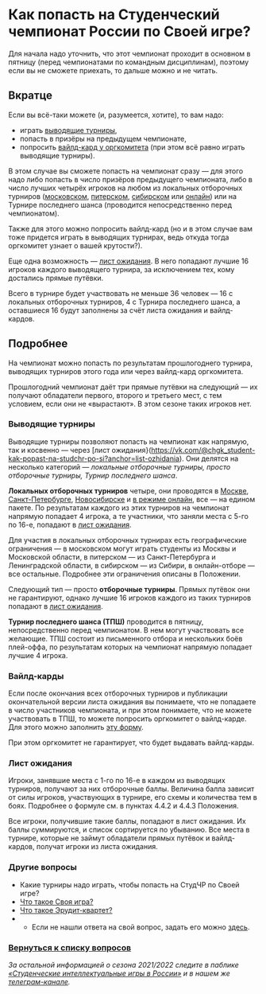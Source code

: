 # Как попасть на Студенческий чемпионат России по Своей игре?

Для начала надо уточнить, что этот чемпионат проходит в основном в пятницу (перед чемпионатами по командным дисциплинам), поэтому если вы не сможете приехать, то дальше можно и не читать.

## Вкратце

Если вы всё-таки можете (и, разумеется, хотите), то вам надо:

- играть [выводящие турниры](https://vk.com/@chgk_student-kak-popast-na-studchr-po-si?anchor=vyvodyaschie-turniry),
- попасть в призёры на предыдущем чемпионате,
- попросить [вайлд-кард у оргкомитета](https://vk.com/@chgk_student-kak-popast-na-studchr-po-si?anchor=vayld-kardy) (при этом всё равно играть выводящие турниры).

В этом случае вы сможете попасть на чемпионат сразу — для этого надо либо попасть в число призёров предыдущего чемпионата, либо в число лучших четырёх игроков на любом из локальных отборочных турниров ([московском](https://vk.com/mosotborstudchrsi), [питерском](https://vk.com/otbor_studchr_si_spb), [сибирском](https://vk.com/studotborvostok) или [онлайн](https://vk.com/studotborzapad)) или на Турнире последнего шанса (проводится непосредственно перед чемпионатом).

Также для этого можно попросить вайлд-кард (но и в этом случае вам тоже придется играть в выводящих турнирах, ведь откуда тогда оргкомитет узнает о вашей крутости?).

Еще одна возможность — [лист ожидания](https://vk.com/@chgk_student-kak-popast-na-studchr-po-si?anchor=list-ozhidania). В него попадают лучшие 16 игроков каждого выводящего турнира, за исключением тех, кому достались прямые путёвки.

Всего в турнире будет участвовать не меньше 36 человек — 16 с локальных отборочных турниров, 4 с Турнира последнего шанса, а оставшиеся 16 будут заполнены за счёт листа ожидания и вайлд-кардов.

## Подробнее

На чемпионат можно попасть по результатам прошлогоднего турнира, выводящих турниров этого года или через вайлд-кард оргкомитета.

Прошлогодний чемпионат даёт три прямые путёвки на следующий — их получают обладатели первого, второго и третьего мест, с тем условием, если они не «вырастают». В этом сезоне таких игроков нет.

### Выводящие турниры

Выводящие турниры позволяют попасть на чемпионат как напрямую, так и косвенно — через [лист ожидания}(https://vk.com/@chgk_student-kak-popast-na-studchr-po-si?anchor=list-ozhidania). Они делятся на несколько категорий — *локальные отборочные турниры, просто отборочные турниры, Турнир последнего шанса*.

**Локальных отборочных турниров** четыре, они проводятся в [Москве](https://vk.com/mosotborstudchrsi), [Санкт-Петербурге](https://vk.com/otbor_studchr_si_spb), [Новосибирске](https://vk.com/studotborvostok) и [в режиме онлайн](https://vk.com/studotborzapad), все — на едином пакете. По результатам каждого из этих турниров на чемпионат напрямую попадает 4 игрока, а те участники, что заняли места с 5-го по 16-е, попадают в [лист ожидания](https://vk.com/@chgk_student-kak-popast-na-studchr-po-si?anchor=list-ozhidania).

Для участия в локальных отборочных турнирах есть географические ограничения — в московском могут играть студенты из Москвы и Московской области, в питерском — из Санкт-Петербурга и Ленинградской области, в сибирском — из Сибири, в онлайн-отборе — все остальные. Подробнее эти ограничения описаны в Положении.

Следующий тип — просто **отборочные турниры**. Прямых путёвок они не гарантируют, однако лучшие 16 игроков каждого из таких турниров попадают в [лист ожидания](https://vk.com/@chgk_student-kak-popast-na-studchr-po-si?anchor=list-ozhidania).

**Турнир последнего шанса (ТПШ)** проводится в пятницу, непосредственно перед чемпионатом. В нем могут участвовать все желающие. ТПШ состоит из письменного отбора и нескольких боёв плей-оффа, по результатам которых на чемпионат напрямую попадает лучшие 4 игрока.

### Вайлд-карды

Если после окончания всех отборочных турниров и публикации окончательной версии листа ожидания вы понимаете, что не попадаете в число участников чемпионата, и при этом понимаете, что не можете участвовать в ТПШ, то можете попросить оргкомитет о вайлд-карде. Для этого можно заполнить [эту форму](https://docs.google.com/forms/d/1BZnzB80oUzNnwyik34ur1AhYuQ196b_4q5XvwRpzz3I/edit).

При этом оргкомитет не гарантирует, что будет выдавать вайлд-карды.

### Лист ожидания

Игроки, занявшие места с 1-го по 16-е в каждом из выводящих турниров, получают за них отборочные баллы. Величина балла зависит от силы игроков, участвующих в турнире, его схемы и количества тем в боях. Подробнее о формуле см. в пунктах 4.4.2 и 4.4.3 Положения.

Все игроки, получившие такие баллы, попадают в лист ожидания. Их баллы суммируются, и список сортируется по убыванию. Все места в турнире, которые не займут обладатели прямых путёвок и вайлд-кардов, получат игроки из листа ожидания.

### Другие вопросы

- Какие турниры надо играть, чтобы попасть на СтудЧР по Своей игре?
- [Что такое Своя игра?](https://vk.com/@chgk_student-svoya-igra-wtf)
- [Что такое Эрудит-квартет?](https://vk.com/@chgk_student-erudit-kvartet-wtf)
- - Если не нашли ответа на свой вопрос, задать его можно [здесь](https://vk.com/topic-99683830_42237587).

### [Вернуться к списку вопросов](https://vk.com/@chgk_student-studchr-faq)

*За остальной информацией о сезона 2021/2022 следите в паблике [«Студенческие интеллектуальные игры в России»](https://vk.com/chgk_student) и в нашем же [телеграм-канале](https://t.me/chgk_student_ru).*
